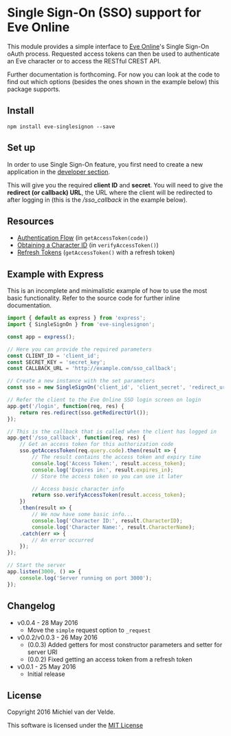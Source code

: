 # Single Sign-On (SSO) support for Eve Online

This module provides a simple interface to [Eve Online](https://eve-online.com)'s Single Sign-On
oAuth process. Requested access tokens can then be used to authenticate an Eve
character or to access the RESTful CREST API.

Further documentation is forthcoming. For now you can look at the code to find out
which options (besides the ones shown in the example below) this package supports.

## Install

```
npm install eve-singlesignon --save
```

## Set up

In order to use Single Sign-On feature, you first need to create a new application
in the [developer section](https://developers.eveonline.com).

This will give you the required **client ID** and **secret**. You will need to give
the **redirect (or callback) URL**, the URL where the client will be redirected to after logging in
(this is the */sso_callback* in the example below).

## Resources

* [Authentication Flow](http://eveonline-third-party-documentation.readthedocs.io/en/latest/sso/authentication.html) (in `getAccessToken(code)`)
* [Obtaining a Character ID](http://eveonline-third-party-documentation.readthedocs.io/en/latest/sso/obtaincharacterid.html) (in `verifyAccessToken()`)
* [Refresh Tokens](http://eveonline-third-party-documentation.readthedocs.io/en/latest/sso/refreshtokens.html) (`getAccessToken()` with a refresh token)

## Example with Express

This is an incomplete and minimalistic example of how to use the most basic
functionality. Refer to the source code for further inline documentation.

```js
import { default as express } from 'express';
import { SingleSignOn } from 'eve-singlesignon';

const app = express();

// Here you can provide the required parameters
const CLIENT_ID = 'client_id';
const SECRET_KEY = 'secret_key';
const CALLBACK_URL = 'http://example.com/sso_callback';

// Create a new instance with the set parameters
const sso = new SingleSignOn('client_id', 'client_secret', 'redirect_url');

// Refer the client to the Eve Online SSO login screen on login
app.get('/login', function(req, res) {
	return res.redirect(sso.getRedirectUrl());
});

// This is the callback that is called when the client has logged in
app.get('/sso_callback', function(req, res) {
	// Get an access token for this authorization code
	sso.getAccessToken(req.query.code).then(result => {
		// The result contains the access token and expiry time
		console.log('Access Token:', result.access_token);
		console.log('Expires in:', result.expires_in);
		// Store the access token so you can use it later

		// Access basic character info
		return sso.verifyAccessToken(result.access_token);
	})
	.then(result => {
		// We now have some basic info...
		console.log('Character ID:', result.CharacterID);
		console.log('Character Name:', result.CharacterName);
	.catch(err => {
		// An error occurred
	});
});

// Start the server
app.listen(3000, () => {
	console.log('Server running on port 3000');
});
```

## Changelog

* v0.0.4 - 28 May 2016
  * Move the `simple` request option to `_request`
* v0.0.2/v0.0.3 - 26 May 2016
  * (0.0.3) Added getters for most constructor parameters and setter for server URI
  * (0.0.2) Fixed getting an access token from a refresh token
* v0.0.1 - 25 May 2016
  * Initial release

## License

Copyright 2016 Michiel van der Velde.

This software is licensed under the [MIT License](LICENSE)
